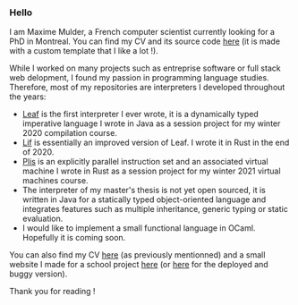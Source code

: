 <!--
**MaximeMulder/MaximeMulder** is a ✨ _special_ ✨ repository because its `README.md` (this file) appears on your GitHub profile.

Here are some ideas to get you started:

- 🔭 I’m currently working on ...
- 🌱 I’m currently learning ...
- 👯 I’m looking to collaborate on ...
- 🤔 I’m looking for help with ...
- 💬 Ask me about ...
- 📫 How to reach me: ...
- 😄 Pronouns: ...
- ⚡ Fun fact: ...
-->

### Hello

I am Maxime Mulder, a French computer scientist currently looking for a PhD in Montreal. You can find my CV and its source code [here](https://github.com/MaximeMulder/cv) (it is made with a custom template that I like a lot !).

While I worked on many projects such as entreprise software or full stack web delopment, I found my passion in programming language studies. Therefore, most of my repositories are interpreters I developed throughout the years:
- [Leaf](https://github.com/MaximeMulder/LeafProject) is the first interpreter I ever wrote, it is a dynamically typed imperative language I wrote in Java as a session project for my winter 2020 compilation course.
- [Lif](https://github.com/MaximeMulder/lif) is essentially an improved version of Leaf. I wrote it in Rust in the end of 2020.
- [Plis](https://github.com/MaximeMulder/plis) is an explicitly parallel instruction set and an associated virtual machine I wrote in Rust as a session project for my winter 2021 virtual machines course.
- The interpreter of my master's thesis is not yet open sourced, it is written in Java for a statically typed object-oriented language and integrates features such as multiple inheritance, generic typing or static evaluation.
- I would like to implement a small functional language in OCaml. Hopefully it is coming soon.

You can also find my CV [here](https://github.com/MaximeMulder/cv) (as previously mentionned) and a small website I made for a school project [here](https://github.com/MaximeMulder/greentech-website) (or [here](https://github.com/MaximeMulder/greentech-pages) for the deployed and buggy version).

Thank you for reading !
